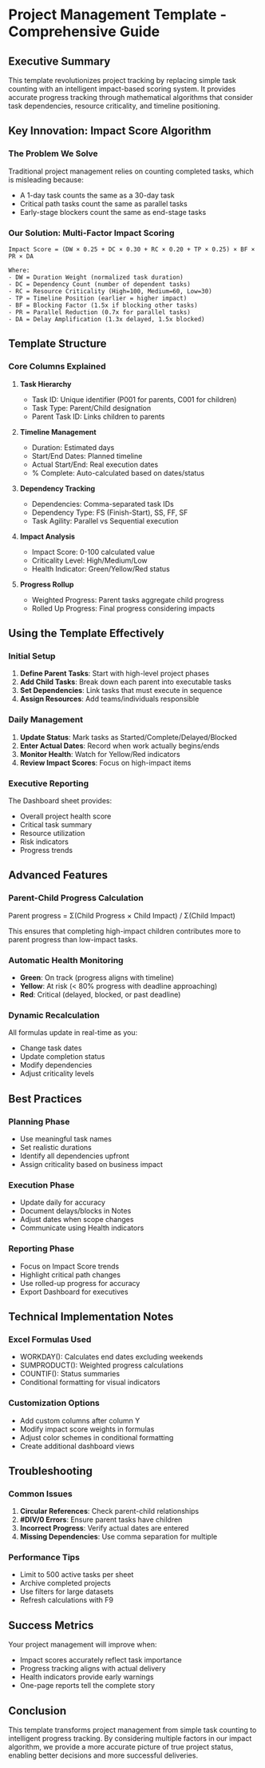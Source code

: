 # Project Management Template - Comprehensive Guide

## Executive Summary

This template revolutionizes project tracking by replacing simple task counting with an intelligent impact-based scoring system. It provides accurate progress tracking through mathematical algorithms that consider task dependencies, resource criticality, and timeline positioning.

## Key Innovation: Impact Score Algorithm

### The Problem We Solve
Traditional project management relies on counting completed tasks, which is misleading because:
- A 1-day task counts the same as a 30-day task
- Critical path tasks count the same as parallel tasks
- Early-stage blockers count the same as end-stage tasks

### Our Solution: Multi-Factor Impact Scoring

```
Impact Score = (DW × 0.25 + DC × 0.30 + RC × 0.20 + TP × 0.25) × BF × PR × DA

Where:
- DW = Duration Weight (normalized task duration)
- DC = Dependency Count (number of dependent tasks)
- RC = Resource Criticality (High=100, Medium=60, Low=30)
- TP = Timeline Position (earlier = higher impact)
- BF = Blocking Factor (1.5x if blocking other tasks)
- PR = Parallel Reduction (0.7x for parallel tasks)
- DA = Delay Amplification (1.3x delayed, 1.5x blocked)
```

## Template Structure

### Core Columns Explained

1. **Task Hierarchy**
   - Task ID: Unique identifier (P001 for parents, C001 for children)
   - Task Type: Parent/Child designation
   - Parent Task ID: Links children to parents

2. **Timeline Management**
   - Duration: Estimated days
   - Start/End Dates: Planned timeline
   - Actual Start/End: Real execution dates
   - % Complete: Auto-calculated based on dates/status

3. **Dependency Tracking**
   - Dependencies: Comma-separated task IDs
   - Dependency Type: FS (Finish-Start), SS, FF, SF
   - Task Agility: Parallel vs Sequential execution

4. **Impact Analysis**
   - Impact Score: 0-100 calculated value
   - Criticality Level: High/Medium/Low
   - Health Indicator: Green/Yellow/Red status

5. **Progress Rollup**
   - Weighted Progress: Parent tasks aggregate child progress
   - Rolled Up Progress: Final progress considering impacts

## Using the Template Effectively

### Initial Setup
1. **Define Parent Tasks**: Start with high-level project phases
2. **Add Child Tasks**: Break down each parent into executable tasks
3. **Set Dependencies**: Link tasks that must execute in sequence
4. **Assign Resources**: Add teams/individuals responsible

### Daily Management
1. **Update Status**: Mark tasks as Started/Complete/Delayed/Blocked
2. **Enter Actual Dates**: Record when work actually begins/ends
3. **Monitor Health**: Watch for Yellow/Red indicators
4. **Review Impact Scores**: Focus on high-impact items

### Executive Reporting
The Dashboard sheet provides:
- Overall project health score
- Critical task summary
- Resource utilization
- Risk indicators
- Progress trends

## Advanced Features

### Parent-Child Progress Calculation
Parent progress = Σ(Child Progress × Child Impact) / Σ(Child Impact)

This ensures that completing high-impact children contributes more to parent progress than low-impact tasks.

### Automatic Health Monitoring
- **Green**: On track (progress aligns with timeline)
- **Yellow**: At risk (< 80% progress with deadline approaching)
- **Red**: Critical (delayed, blocked, or past deadline)

### Dynamic Recalculation
All formulas update in real-time as you:
- Change task dates
- Update completion status
- Modify dependencies
- Adjust criticality levels

## Best Practices

### Planning Phase
- Use meaningful task names
- Set realistic durations
- Identify all dependencies upfront
- Assign criticality based on business impact

### Execution Phase
- Update daily for accuracy
- Document delays/blocks in Notes
- Adjust dates when scope changes
- Communicate using Health indicators

### Reporting Phase
- Focus on Impact Score trends
- Highlight critical path changes
- Use rolled-up progress for accuracy
- Export Dashboard for executives

## Technical Implementation Notes

### Excel Formulas Used
- WORKDAY(): Calculates end dates excluding weekends
- SUMPRODUCT(): Weighted progress calculations
- COUNTIF(): Status summaries
- Conditional formatting for visual indicators

### Customization Options
- Add custom columns after column Y
- Modify impact score weights in formulas
- Adjust color schemes in conditional formatting
- Create additional dashboard views

## Troubleshooting

### Common Issues
1. **Circular References**: Check parent-child relationships
2. **#DIV/0 Errors**: Ensure parent tasks have children
3. **Incorrect Progress**: Verify actual dates are entered
4. **Missing Dependencies**: Use comma separation for multiple

### Performance Tips
- Limit to 500 active tasks per sheet
- Archive completed projects
- Use filters for large datasets
- Refresh calculations with F9

## Success Metrics

Your project management will improve when:
- Impact scores accurately reflect task importance
- Progress tracking aligns with actual delivery
- Health indicators provide early warnings
- One-page reports tell the complete story

## Conclusion

This template transforms project management from simple task counting to intelligent progress tracking. By considering multiple factors in our impact algorithm, we provide a more accurate picture of true project status, enabling better decisions and more successful deliveries.